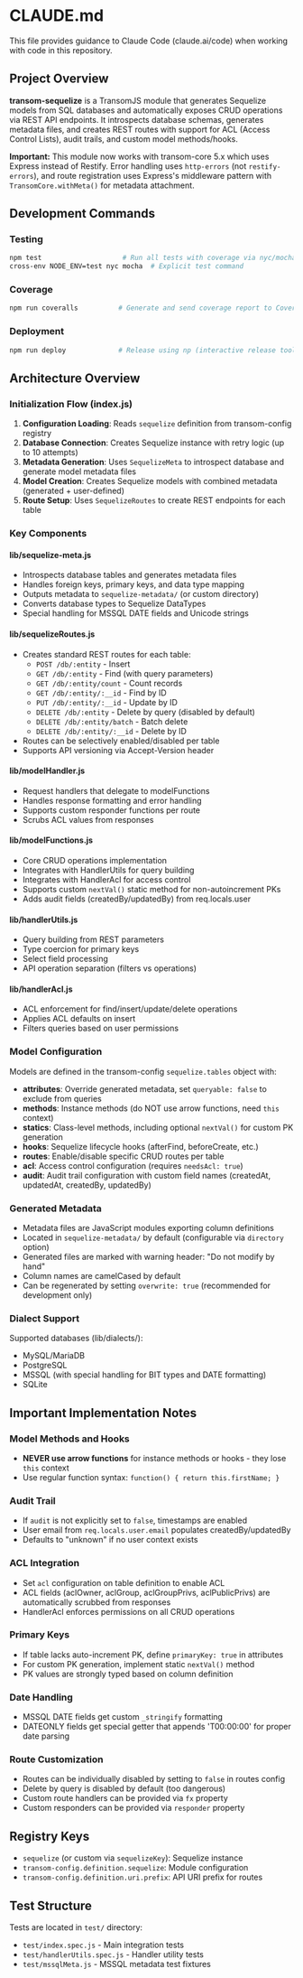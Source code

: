# CLAUDE.md

This file provides guidance to Claude Code (claude.ai/code) when working with code in this repository.

## Project Overview

**transom-sequelize** is a TransomJS module that generates Sequelize models from SQL databases and automatically exposes CRUD operations via REST API endpoints. It introspects database schemas, generates metadata files, and creates REST routes with support for ACL (Access Control Lists), audit trails, and custom model methods/hooks.

**Important:** This module now works with transom-core 5.x which uses Express instead of Restify. Error handling uses `http-errors` (not `restify-errors`), and route registration uses Express's middleware pattern with `TransomCore.withMeta()` for metadata attachment.

## Development Commands

### Testing
```bash
npm test                    # Run all tests with coverage via nyc/mocha
cross-env NODE_ENV=test nyc mocha  # Explicit test command
```

### Coverage
```bash
npm run coveralls          # Generate and send coverage report to Coveralls
```

### Deployment
```bash
npm run deploy             # Release using np (interactive release tool)
```

## Architecture Overview

### Initialization Flow (index.js)

1. **Configuration Loading**: Reads `sequelize` definition from transom-config registry
2. **Database Connection**: Creates Sequelize instance with retry logic (up to 10 attempts)
3. **Metadata Generation**: Uses `SequelizeMeta` to introspect database and generate model metadata files
4. **Model Creation**: Creates Sequelize models with combined metadata (generated + user-defined)
5. **Route Setup**: Uses `SequelizeRoutes` to create REST endpoints for each table

### Key Components

#### lib/sequelize-meta.js
- Introspects database tables and generates metadata files
- Handles foreign keys, primary keys, and data type mapping
- Outputs metadata to `sequelize-metadata/` (or custom directory)
- Converts database types to Sequelize DataTypes
- Special handling for MSSQL DATE fields and Unicode strings

#### lib/sequelizeRoutes.js
- Creates standard REST routes for each table:
  - `POST /db/:entity` - Insert
  - `GET /db/:entity` - Find (with query parameters)
  - `GET /db/:entity/count` - Count records
  - `GET /db/:entity/:__id` - Find by ID
  - `PUT /db/:entity/:__id` - Update by ID
  - `DELETE /db/:entity` - Delete by query (disabled by default)
  - `DELETE /db/:entity/batch` - Batch delete
  - `DELETE /db/:entity/:__id` - Delete by ID
- Routes can be selectively enabled/disabled per table
- Supports API versioning via Accept-Version header

#### lib/modelHandler.js
- Request handlers that delegate to modelFunctions
- Handles response formatting and error handling
- Supports custom responder functions per route
- Scrubs ACL values from responses

#### lib/modelFunctions.js
- Core CRUD operations implementation
- Integrates with HandlerUtils for query building
- Integrates with HandlerAcl for access control
- Supports custom `nextVal()` static method for non-autoincrement PKs
- Adds audit fields (createdBy/updatedBy) from req.locals.user

#### lib/handlerUtils.js
- Query building from REST parameters
- Type coercion for primary keys
- Select field processing
- API operation separation (filters vs operations)

#### lib/handlerAcl.js
- ACL enforcement for find/insert/update/delete operations
- Applies ACL defaults on insert
- Filters queries based on user permissions

### Model Configuration

Models are defined in the transom-config `sequelize.tables` object with:

- **attributes**: Override generated metadata, set `queryable: false` to exclude from queries
- **methods**: Instance methods (do NOT use arrow functions, need `this` context)
- **statics**: Class-level methods, including optional `nextVal()` for custom PK generation
- **hooks**: Sequelize lifecycle hooks (afterFind, beforeCreate, etc.)
- **routes**: Enable/disable specific CRUD routes per table
- **acl**: Access control configuration (requires `needsAcl: true`)
- **audit**: Audit trail configuration with custom field names (createdAt, updatedAt, createdBy, updatedBy)

### Generated Metadata

- Metadata files are JavaScript modules exporting column definitions
- Located in `sequelize-metadata/` by default (configurable via `directory` option)
- Generated files are marked with warning header: "Do not modify by hand"
- Column names are camelCased by default
- Can be regenerated by setting `overwrite: true` (recommended for development only)

### Dialect Support

Supported databases (lib/dialects/):
- MySQL/MariaDB
- PostgreSQL
- MSSQL (with special handling for BIT types and DATE formatting)
- SQLite

## Important Implementation Notes

### Model Methods and Hooks
- **NEVER use arrow functions** for instance methods or hooks - they lose `this` context
- Use regular function syntax: `function() { return this.firstName; }`

### Audit Trail
- If `audit` is not explicitly set to `false`, timestamps are enabled
- User email from `req.locals.user.email` populates createdBy/updatedBy
- Defaults to "unknown" if no user context exists

### ACL Integration
- Set `acl` configuration on table definition to enable ACL
- ACL fields (aclOwner, aclGroup, aclGroupPrivs, aclPublicPrivs) are automatically scrubbed from responses
- HandlerAcl enforces permissions on all CRUD operations

### Primary Keys
- If table lacks auto-increment PK, define `primaryKey: true` in attributes
- For custom PK generation, implement static `nextVal()` method
- PK values are strongly typed based on column definition

### Date Handling
- MSSQL DATE fields get custom `_stringify` formatting
- DATEONLY fields get special getter that appends 'T00:00:00' for proper date parsing

### Route Customization
- Routes can be individually disabled by setting to `false` in routes config
- Delete by query is disabled by default (too dangerous)
- Custom route handlers can be provided via `fx` property
- Custom responders can be provided via `responder` property

## Registry Keys

- `sequelize` (or custom via `sequelizeKey`): Sequelize instance
- `transom-config.definition.sequelize`: Module configuration
- `transom-config.definition.uri.prefix`: API URI prefix for routes

## Test Structure

Tests are located in `test/` directory:
- `test/index.spec.js` - Main integration tests
- `test/handlerUtils.spec.js` - Handler utility tests
- `test/mssqlMeta.js` - MSSQL metadata test fixtures
